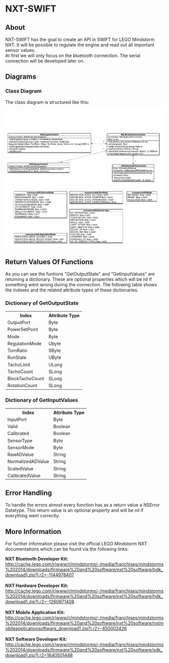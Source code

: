 <h1>NXT-SWIFT</h1>
<h2>About</h2>
<p>NXT-SWIFT has the goal to create an API in SWIFT for LEGO Mindstorm NXT. It will be possible to regulate the engine and read out all important sensor values.<br> At first we will only focus on the bluetooth connection. The serial connection will be developed later on. </p>
<h2>Diagrams</h2>
<h3>Class Diagram</h3>
<p>The class diagram is structured like this: </p>
<img src='Diagrams/classDiagram.bmp' />
<h2>Return Values Of Functions</h2>
<p>As you can see the funtions "GetOutputState" and "GetInputValues" are returning a dictionary. These are optional properties which will be nil if something went wrong during the connection. The following table shows the indexes and the related attribute types of these dictionaries. </p>
<h3>Dictionary of GetOutputState</h3>
  <table>
  <tr>
    <th>Index</th>
    <th>Attribute Type</th>
  </tr>
  <tr>
    <td>OutputPort</td>
    <td>Byte</td>
  </tr>
  <tr>
    <td>PowerSetPoint</td>
    <td>Byte</td>
  </tr>
  <tr>
    <td>Mode</td>
    <td>Byte</td>
  </tr>
  <tr>
    <td>RegulationMode</td>
    <td>Ubyte</td>
  </tr>
  <tr>
    <td>TurnRatio</td>
    <td>SByte</td>
  </tr>
  <tr>
    <td>RunState</td>
    <td>UByte</td>
  </tr>
  <tr>
    <td>TachoLimit</td>
    <td>ULong</td>
  </tr>
  <tr>
    <td>TachoCount</td>
    <td>SLong</td>
  </tr>
  <tr>
    <td>BlockTachoCount</td>
    <td>SLong</td>
  </tr>
  <tr>
    <td>RotationCount</td>
    <td>SLong</td>
  </tr>
  </table>
<h3>Dictionary of GetInputValues</h3>
<table>
  <tr>
    <th>Index</th>
    <th>Attribute Type</th>
  </tr>
  <tr>
    <td>InputPort</td>
    <td>Byte</td>
  </tr>
  <tr>
    <td>Valid</td>
    <td>Boolean</td>
  </tr>
  <tr>
    <td>Calibrated</td>
    <td>Boolean</td>
  </tr>
  <tr>
    <td>SensorType</td>
    <td>Byte</td>
  </tr>
  <tr>
    <td>SensorMode</td>
    <td>Byte</td>
  </tr>
  <tr>
    <td>RawADValue</td>
    <td>String</td>
  </tr>
  <tr>
    <td>NormalizedADValue</td>
    <td>String</td>
  </tr>
  <tr>
    <td>ScaledValue</td>
    <td>String</td>
  </tr>
  <tr>
    <td>CalibratedValue</td>
    <td>String</td>
  </tr>
</table>
<h2>Error Handling</h2>
 <p>To handle the errors almost every function has as a return value a NSError Datatype. This return value is an optional property and will be nil if everything went correctly. </p>
<h2>More Information</h2>
<p>For further information please visit the official LEGO Mindstorm NXT documentations which can be found via the following links: </p>
<p><b>NXT Bluetooth Developer Kit:</b> <a href='http://cache.lego.com/r/www/r/mindstorms/-/media/franchises/mindstorms%202014/downloads/firmware%20and%20software/nxt%20software/bdk_download1.zip?l.r2=-1144978407'>http://cache.lego.com/r/www/r/mindstorms/-/media/franchises/mindstorms%202014/downloads/firmware%20and%20software/nxt%20software/bdk_download1.zip?l.r2=-1144978407</a><br><br>
<b>NXT Hardware Developer Kit:</b> <a href='http://cache.lego.com/r/www/r/mindstorms/-/media/franchises/mindstorms%202014/downloads/firmware%20and%20software/nxt%20software/hdk_download1.zip?l.r2=-1260971408'> http://cache.lego.com/r/www/r/mindstorms/-/media/franchises/mindstorms%202014/downloads/firmware%20and%20software/nxt%20software/hdk_download1.zip?l.r2=-1260971408</a><br><br>
<b>NXT Mobile Application Kit:</b> <a href='http://cache.lego.com/r/www/r/mindstorms/-/media/franchises/mindstorms%202014/downloads/firmware%20and%20software/nxt%20software/nxtmobileapplicationsoftware_download1.zip?l.r2=-450002426'>http://cache.lego.com/r/www/r/mindstorms/-/media/franchises/mindstorms%202014/downloads/firmware%20and%20software/nxt%20software/nxtmobileapplicationsoftware_download1.zip?l.r2=-450002426</a><br><br>
<b>NXT Software Developer Kit:</b> <a href='http://cache.lego.com/r/www/r/mindstorms/-/media/franchises/mindstorms%202014/downloads/firmware%20and%20software/nxt%20software/sdk_download1.zip?l.r2=1640501448'>http://cache.lego.com/r/www/r/mindstorms/-/media/franchises/mindstorms%202014/downloads/firmware%20and%20software/nxt%20software/sdk_download1.zip?l.r2=1640501448</a></p>
